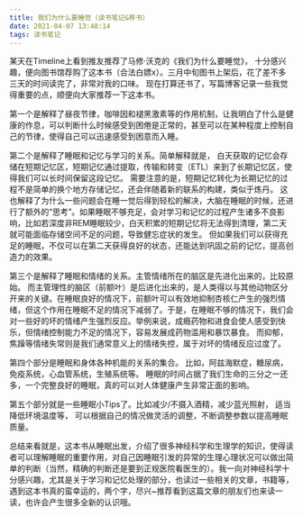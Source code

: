 ```yaml
---
title: 我们为什么要睡觉（读书笔记&荐书）
date: 2021-04-07 13:48:14
tags: 读书笔记
---
```


某天在Timeline上看到推友推荐了马修·沃克的《我们为什么要睡觉》， 十分感兴趣，便向图书馆荐购了这本书（合法白嫖x）。三月中旬图书上架后，花了差不多三天的时间读完了，非常对我的口味。 现在打算还书了，写篇博客记录一些我觉得重要的点，顺便向大家推荐一下这本书。

第一个是解释了昼夜节律，咖啡因和褪黑激素等的作用机制，让我明白了什么是健康的作息，可以判断什么时候感受到困倦是正常的，甚至可以在某种程度上控制自己的节律，使得自己可以迅速感受到困意而入睡。

第二个是解释了睡眠和记忆与学习的关系。简单解释就是， 白天获取的记忆会存储在短期记忆区，短期记忆通过提取，传输和转变（ETL）来到了长期记忆区，使得我们可以长时间保留这段记忆。 需要注意的是，短期记忆转化为长期记忆的过程不是简单的换个地方存储记忆，还会伴随着新的联系的构建，类似于炼丹。 这也解释了为什么一些问题会在睡一觉后得到轻松的解决，大脑在睡眠的时候，还进行了额外的“思考”。如果睡眠不够充足，会对学习和记忆的过程产生诸多不良影响，比如若深度非REM睡眠较少，白天积累的短期记忆将无法得到清理，第二天就可能面临存储空间不足的问题，导致健忘症状的发生。 但如果我们可以获得充足的睡眠，不仅可以在第二天获得良好的状态，还能达到巩固之前的记忆，提高创造力的效果。

<!--more-->

第三个是解释了睡眠和情绪的关系。主管情绪所在的脑区是先进化出来的，比较原始。 而主管理性的脑区（前额叶）是后进化出来的，是人类得以与其他动物区分开来的关键。在睡眠良好的情况下，前额叶可以有效地抑制杏核仁产生的强烈情绪，但这个作用在睡眠不足的情况下减弱了。于是，在睡眠不够的情况下，我们会对一些好的坏的情绪产生强烈反应。举例来说，成瘾药物和进食会使人感受到快乐，但情绪控制能力不足的情况下，容易发展成药物滥用和暴饮暴食。 而抑郁，焦躁等情绪失常则是我们通常意义上的情绪失控，属于对坏的情绪反应过度了。

第四个部分是睡眠和身体各种机能的关系的集合。 比如，阿兹海默症，糖尿病，免疫系统，心血管系统，生殖系统等。 睡眠的时间占据了我们生命的三分之一还多，一个完整良好的睡眠，真的可以对人体健康产生非常正面的影响。

第五个部分就是一些睡眠小Tips了。比如减少/不摄入酒精，减少蓝光照射， 适当降低环境温度等， 可以根据自己的情况做灵活的调整，不断调整参数以提高睡眠质量。

总结来看就是，这本书从睡眠出发，介绍了很多神经科学和生理学的知识，使得读者可以理解睡眠的重要作用，对自己因睡眠引发的异常的生理心理状况可以做出简单的判断（当然，精确的判断还是要到正规医院看医生的）。我一向对神经科学十分感兴趣，尤其是关于学习和记忆处理的部分，也读过一些相关的文章，书籍等，遇到这本书真的蛮幸运的，两个字，尽兴~推荐看到这篇文章的朋友们也来读一读，也许会产生很多全新的认识哦。